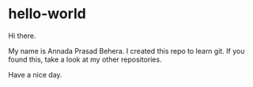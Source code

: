 # hello-world

Hi there.

My name is Annada Prasad Behera. I created this repo to learn git.
If you found this, take a look at my other repositories.

Have a nice day.
